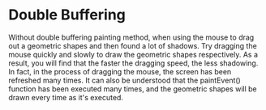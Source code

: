 # Double Buffering
Without double buffering painting method, when using the mouse to drag out a geometric shapes and then found a lot of shadows. Try dragging the mouse quickly and slowly to draw the geometric shapes respectively. As a result, you will find that the faster the dragging speed, the less shadowing. In fact, in the process of dragging the mouse, the screen has been refreshed many times. It can also be understood that the paintEvent() function has been executed many times, and the geometric shapes will be drawn every time as it's executed.
